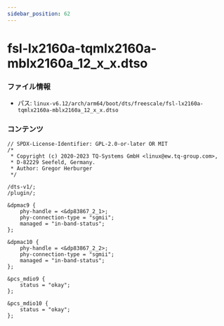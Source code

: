 ```yaml
---
sidebar_position: 62
---
```

# fsl-lx2160a-tqmlx2160a-mblx2160a_12_x_x.dtso

### ファイル情報

- パス: `linux-v6.12/arch/arm64/boot/dts/freescale/fsl-lx2160a-tqmlx2160a-mblx2160a_12_x_x.dtso`

### コンテンツ

```dtso
// SPDX-License-Identifier: GPL-2.0-or-later OR MIT
/*
 * Copyright (c) 2020-2023 TQ-Systems GmbH <linux@ew.tq-group.com>,
 * D-82229 Seefeld, Germany.
 * Author: Gregor Herburger
 */

/dts-v1/;
/plugin/;

&dpmac9 {
	phy-handle = <&dp83867_2_1>;
	phy-connection-type = "sgmii";
	managed = "in-band-status";
};

&dpmac10 {
	phy-handle = <&dp83867_2_2>;
	phy-connection-type = "sgmii";
	managed = "in-band-status";
};

&pcs_mdio9 {
	status = "okay";
};

&pcs_mdio10 {
	status = "okay";
};

```
